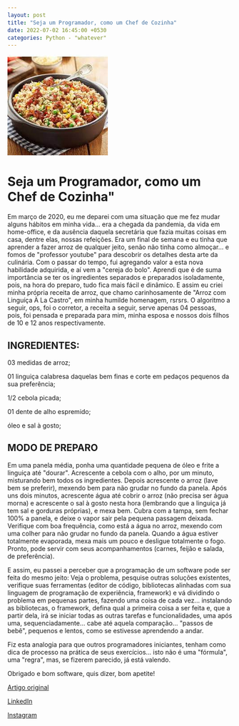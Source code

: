 ```yaml
---
layout: post
title: "Seja um Programador, como um Chef de Cozinha"
date: 2022-07-02 16:45:00 +0530
categories: Python - "whatever"
---
```

![foto_da_receita](/assets/images/receita.jpg)

# Seja um Programador, como um Chef de Cozinha"

Em março de 2020, eu me deparei com uma situação que me fez mudar alguns hábitos em minha vida... era a chegada da pandemia, da vida em home-office, e da ausência daquela secretária que fazia muitas coisas em casa, dentre elas, nossas refeições. Era um final de semana e eu tinha que aprender a fazer arroz de qualquer jeito, senão não tinha como almoçar... e fomos de "professor youtube" para descobrir os detalhes desta arte da culinária. Com o passar do tempo, fui agregando valor a esta nova habilidade adquirida, e aí vem a "cereja do bolo". Aprendi que é de suma importância se ter os ingredientes separados e preparados isoladamente, pois, na hora do preparo, tudo fica mais fácil e dinâmico. E assim eu criei minha própria receita de arroz, que chamo carinhosamente de "Arroz com Linguíça À La Castro", em minha humilde homenagem, rsrsrs. O algoritmo a seguir, ops, foi o corretor, a receita a seguir, serve apenas 04 pessoas, pois, foi pensada e preparada para mim, minha esposa e nossos dois filhos de 10 e 12 anos respectivamente.

## INGREDIENTES:

03 medidas de arroz;

01 linguiça calabresa daquelas bem finas e corte em pedaços pequenos da sua preferência;

1/2 cebola picada;

01 dente de alho espremido;

óleo e sal à gosto;

## MODO DE PREPARO

Em uma panela média, ponha uma quantidade pequena de óleo e frite a linguiça até "dourar". Acrescente a cebola com o alho, por um minuto, misturando bem todos os ingredientes. Depois acrescente o arroz (lave bem se preferir), mexendo bem para não grudar no fundo da panela. Após uns dois minutos, acrescente água até cobrir o arroz (não precisa ser água morna) e acrescente o sal à gosto nesta hora (lembrando que a linguiça já tem sal e gorduras próprias), e mexa bem. Cubra com a tampa, sem fechar 100% a panela, e deixe o vapor sair pela pequena passagem deixada. Verifique com boa frequência, como está a água no arroz, mexendo com uma colher para não grudar no fundo da panela. Quando a água estiver totalmente evaporada, mexa mais um pouco e desligue totalmente o fogo. Pronto, pode servir com seus acompanhamentos (carnes, feijão e salada, de preferência).

E assim, eu passei a perceber que a programação de um software pode ser feita do mesmo jeito: Veja o problema, pesquise outras soluções existentes, verifique suas ferramentas (editor de código, bibliotecas alinhadas com sua linguagem de programação de experiência, framework) e vá dividindo o problema em pequenas partes, fazendo uma coisa de cada vez... instalando as bibliotecas, o framework, defina qual a primeira coisa a ser feita e, que a partir dela, irá se iniciar todas as outras tarefas e funcionalidades, uma após uma, sequenciadamente... cabe até aquela comparação... "passos de bebê", pequenos e lentos, como se estivesse aprendendo a andar.

Fiz esta analogia para que outros programadores iniciantes, tenham como dica de processo na prática de seus exercícios... isto não é uma "fórmula", uma "regra", mas, se fizerem parecido, já está valendo.

Obrigado e bom software, quis dizer, bom apetite!

[Artigo original]('https://getuliocjr.hashnode.dev/seja-um-programador-como-um-chef-de-cozinha')

[LinkedIn](www.linkedin.com/in/getuliocastrojr)

[Instagram](https://www.instagram.com/dicas.do.getulio)